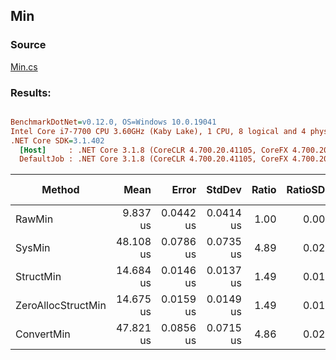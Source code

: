 ﻿## Min

### Source
[Min.cs](../../src/StructLinq.Benchmark/Min.cs)

### Results:
``` ini

BenchmarkDotNet=v0.12.0, OS=Windows 10.0.19041
Intel Core i7-7700 CPU 3.60GHz (Kaby Lake), 1 CPU, 8 logical and 4 physical cores
.NET Core SDK=3.1.402
  [Host]     : .NET Core 3.1.8 (CoreCLR 4.700.20.41105, CoreFX 4.700.20.41903), X64 RyuJIT
  DefaultJob : .NET Core 3.1.8 (CoreCLR 4.700.20.41105, CoreFX 4.700.20.41903), X64 RyuJIT


```
|             Method |      Mean |     Error |    StdDev | Ratio | RatioSD | Gen 0 | Gen 1 | Gen 2 | Allocated |
|------------------- |----------:|----------:|----------:|------:|--------:|------:|------:|------:|----------:|
|             RawMin |  9.837 us | 0.0442 us | 0.0414 us |  1.00 |    0.00 |     - |     - |     - |         - |
|             SysMin | 48.108 us | 0.0786 us | 0.0735 us |  4.89 |    0.02 |     - |     - |     - |      40 B |
|          StructMin | 14.684 us | 0.0146 us | 0.0137 us |  1.49 |    0.01 |     - |     - |     - |      24 B |
| ZeroAllocStructMin | 14.675 us | 0.0159 us | 0.0149 us |  1.49 |    0.01 |     - |     - |     - |         - |
|         ConvertMin | 47.821 us | 0.0856 us | 0.0715 us |  4.86 |    0.02 |     - |     - |     - |      64 B |
